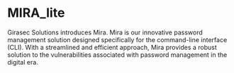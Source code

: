 # MIRA_lite
Girasec Solutions introduces Mira. Mira is our innovative password management solution designed specifically for the command-line interface (CLI). With a streamlined and efficient approach, Mira provides a robust solution to the vulnerabilities associated with password management in the digital era.
